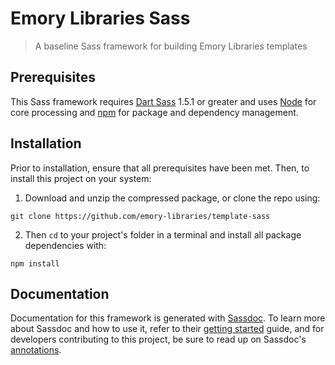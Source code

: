 # Emory Libraries Sass

> A baseline Sass framework for building Emory Libraries templates


## Prerequisites

This Sass framework requires [Dart Sass](https://sass-lang.com/dart-sass) 1.5.1 or greater and uses [Node](https://nodejs.org) for core processing and [npm](https://www.npmjs.com/) for package and dependency management.


## Installation

Prior to installation, ensure that all prerequisites have been met. Then, to install this project on your system:

1. Download and unzip the compressed package, or clone the repo using:

```
git clone https://github.com/emory-libraries/template-sass
```

2. Then `cd` to your project's folder in a terminal and install all package dependencies with:

```
npm install
```

## Documentation

Documentation for this framework is generated with [Sassdoc](http://sassdoc.com/). To learn more about Sassdoc and how to use it, refer to their [getting started](http://sassdoc.com/getting-started/) guide, and for developers contributing to this project, be sure to read up on Sassdoc's [annotations](http://sassdoc.com/annotations/).